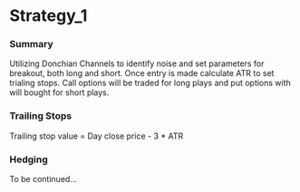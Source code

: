 # Strategy_1

### Summary
Utilizing Donchian Channels to identify noise and set parameters for breakout, both long and short. Once entry is made calculate ATR to set trialing stops. Call options will be traded for long plays and put options with will bought for short plays.

### Trailing Stops
Trailing stop value = Day close price - 3 * ATR

### Hedging
To be continued...

